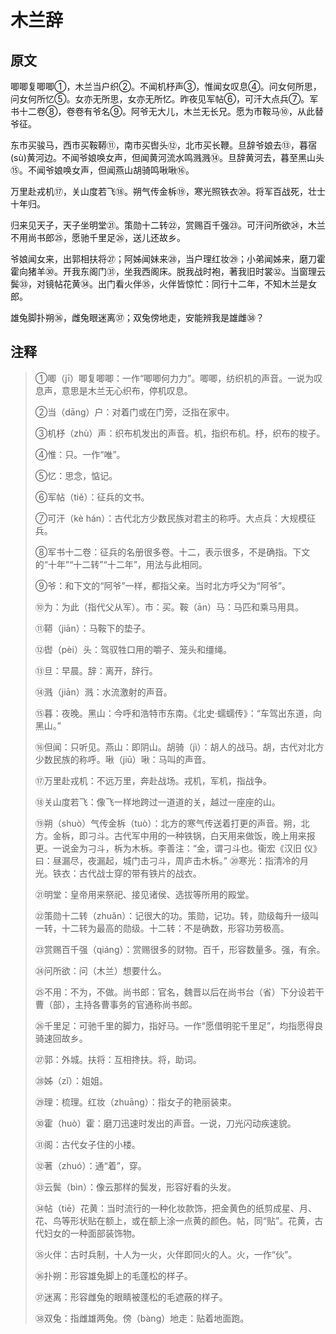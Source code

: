 # 木兰辞

## 原文

唧唧复唧唧①，木兰当户织②。不闻机杼声③，惟闻女叹息④。问女何所思，问女何所忆⑤。女亦无所思，女亦无所忆。昨夜见军帖⑥，可汗大点兵⑦。军书十二卷⑧，卷卷有爷名⑨。阿爷无大儿，木兰无长兄。愿为市鞍马⑩，从此替爷征。

东市买骏马，西市买鞍鞯⑪，南市买辔头⑫，北市买长鞭。旦辞爷娘去⑬，暮宿(sù)黄河边。不闻爷娘唤女声，但闻黄河流水鸣溅溅⑭。旦辞黄河去，暮至黑山头⑮。不闻爷娘唤女声，但闻燕山胡骑鸣啾啾⑯。

万里赴戎机⑰，关山度若飞⑱。朔气传金柝⑲，寒光照铁衣⑳。将军百战死，壮士十年归。

归来见天子，天子坐明堂㉑。策勋十二转㉒，赏赐百千强㉓。可汗问所欲㉔，木兰不用尚书郎㉕，愿驰千里足㉖，送儿还故乡。

爷娘闻女来，出郭相扶将㉗；阿姊闻妹来㉘，当户理红妆㉙；小弟闻姊来，磨刀霍霍向猪羊㉚。开我东阁门㉛，坐我西阁床。脱我战时袍，著我旧时裳㉜。当窗理云鬓㉝，对镜帖花黄㉞。出门看火伴㉟，火伴皆惊忙：同行十二年，不知木兰是女郎。

雄兔脚扑朔㊱，雌兔眼迷离㊲；双兔傍地走，安能辨我是雄雌㊳？

## 注释

> ①唧（jī）唧复唧唧：一作“唧唧何力力”。唧唧，纺织机的声音。一说为叹息声，意思是木兰无心织布，停机叹息。
>
> ②当（dāng）户：对着门或在门旁，泛指在家中。
>
> ③机杼（zhù）声：织布机发出的声音。机，指织布机。杼，织布的梭子。
>
> ④惟：只。一作“唯”。
>
> ⑤忆：思念，惦记。
>
> ⑥军帖（tiě）：征兵的文书。
>
> ⑦可汗（kè hán）：古代北方少数民族对君主的称呼。大点兵：大规模征兵。
>
> ⑧军书十二卷：征兵的名册很多卷。十二，表示很多，不是确指。下文的“十年”“十二转”“十二年”，用法与此相同。
>
> ⑨爷：和下文的“阿爷”一样，都指父亲。当时北方呼父为“阿爷”。
>
> ⑩为：为此（指代父从军）。市：买。鞍（ān）马：马匹和乘马用具。
>
> ⑪鞯（jiān）：马鞍下的垫子。
>
> ⑫辔（pèi）头：驾驭牲口用的嚼子、笼头和缰绳。
>
> ⑬旦：早晨。辞：离开，辞行。
>
> ⑭溅（jiān）溅：水流激射的声音。
>
> ⑮暮：夜晚。黑山：今呼和浩特市东南。《北史·蠕蠕传》：“车驾出东道，向黑山。”
>
> ⑯但闻：只听见。燕山：即阴山。胡骑（jì）：胡人的战马。胡，古代对北方少数民族的称呼。啾（jiū）啾：马叫的声音。
>
> ⑰万里赴戎机：不远万里，奔赴战场。戎机，军机，指战争。
>
> ⑱关山度若飞：像飞一样地跨过一道道的关，越过一座座的山。
>
> ⑲朔（shuò）气传金柝（tuò）：北方的寒气传送着打更的声音。朔，北方。金柝，即刁斗。古代军中用的一种铁锅，白天用来做饭，晚上用来报更。一说金为刁斗，柝为木柝。李善注：“金，谓刁斗也。衞宏《汉旧
>仪》曰：昼漏尽，夜漏起，城门击刁斗，周庐击木柝。”
> ⑳寒光：指清冷的月光。铁衣：古代战士穿的带有铁片的战衣。
>
> ㉑明堂：皇帝用来祭祀、接见诸侯、选拔等所用的殿堂。
>
> ㉒策勋十二转（zhuǎn）：记很大的功。策勋，记功。转，勋级每升一级叫一转，十二转为最高的勋级。十二转：不是确数，形容功劳极高。
>
> ㉓赏赐百千强（qiáng）：赏赐很多的财物。百千，形容数量多。强，有余。
>
> ㉔问所欲：问（木兰）想要什么。
>
> ㉕不用：不为，不做。尚书郎：官名，魏晋以后在尚书台（省）下分设若干曹（部），主持各曹事务的官通称尚书郎。
>
> ㉖千里足：可驰千里的脚力，指好马。一作“愿借明驼千里足”，均指愿得良骑速回故乡。
>
> ㉗郭：外城。扶将：互相搀扶。将，助词。
>
> ㉘姊（zǐ）：姐姐。
>
> ㉙理：梳理。红妆（zhuāng）：指女子的艳丽装束。
>
> ㉚霍（huò）霍：磨刀迅速时发出的声音。一说，刀光闪动疾速貌。
>
> ㉛阁：古代女子住的小楼。
>
> ㉜著（zhuó）：通“着”，穿。
>
> ㉝云鬓（bìn）：像云那样的鬓发，形容好看的头发。
>
> ㉞帖（tiē）花黄：当时流行的一种化妆款饰，把金黄色的纸剪成星、月、花、鸟等形状贴在额上，或在额上涂一点黄的颜色。帖，同“贴”。花黄，古代妇女的一种面部装饰物。
>
> ㉟火伴：古时兵制，十人为一火，火伴即同火的人。火，一作“伙”。
>
> ㊱扑朔：形容雄兔脚上的毛蓬松的样子。
>
> ㊲迷离：形容雌兔的眼睛被蓬松的毛遮蔽的样子。
>
> ㊳双兔：指雌雄两兔。傍（bàng）地走：贴着地面跑。
>

